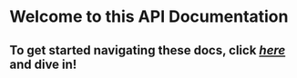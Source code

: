 # Welcome to this API Documentation
## To get started navigating these docs, click [_here_](index.html) and dive in!
